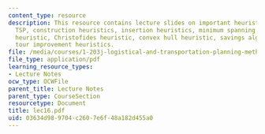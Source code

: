 ```yaml
---
content_type: resource
description: This resource contains lecture slides on important heuristics for the
  TSP, construction heuristics, insertion heuristics, minimum spanning tree (MST)
  heuristic, Christofides heuristic, convex hull heuristic, savings algorithm, and
  tour improvement heuristics.
file: /media/courses/1-203j-logistical-and-transportation-planning-methods-fall-2006/03634d989704c2607e6f48a182d455a0_lec16.pdf
file_type: application/pdf
learning_resource_types:
- Lecture Notes
ocw_type: OCWFile
parent_title: Lecture Notes
parent_type: CourseSection
resourcetype: Document
title: lec16.pdf
uid: 03634d98-9704-c260-7e6f-48a182d455a0
---
```

